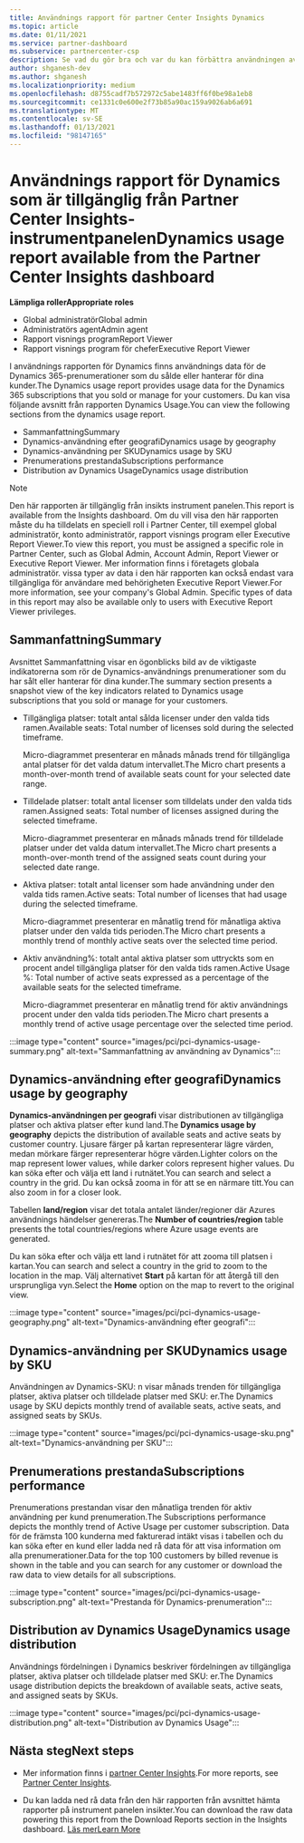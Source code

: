 ```yaml
---
title: Användnings rapport för partner Center Insights Dynamics
ms.topic: article
ms.date: 01/11/2021
ms.service: partner-dashboard
ms.subservice: partnercenter-csp
description: Se vad du gör bra och var du kan förbättra användningen av Dynamics-prenumerationer som du säljer eller hanterar för dina kunder.
author: shganesh-dev
ms.author: shganesh
ms.localizationpriority: medium
ms.openlocfilehash: d8755cadf7b572972c5abe1483ff6f0be98a1eb8
ms.sourcegitcommit: ce1331c0e600e2f73b85a90ac159a9026ab6a691
ms.translationtype: MT
ms.contentlocale: sv-SE
ms.lasthandoff: 01/13/2021
ms.locfileid: "98147165"
---
```

# <a name="dynamics-usage-report-available-from-the-partner-center-insights-dashboard"></a><span data-ttu-id="d2e90-103">Användnings rapport för Dynamics som är tillgänglig från Partner Center Insights-instrumentpanelen</span><span class="sxs-lookup"><span data-stu-id="d2e90-103">Dynamics usage report available from the Partner Center Insights dashboard</span></span>

<span data-ttu-id="d2e90-104">**Lämpliga roller**</span><span class="sxs-lookup"><span data-stu-id="d2e90-104">**Appropriate roles**</span></span>
- <span data-ttu-id="d2e90-105">Global administratör</span><span class="sxs-lookup"><span data-stu-id="d2e90-105">Global admin</span></span>
- <span data-ttu-id="d2e90-106">Administratörs agent</span><span class="sxs-lookup"><span data-stu-id="d2e90-106">Admin agent</span></span>
- <span data-ttu-id="d2e90-107">Rapport visnings program</span><span class="sxs-lookup"><span data-stu-id="d2e90-107">Report Viewer</span></span>
- <span data-ttu-id="d2e90-108">Rapport visnings program för chefer</span><span class="sxs-lookup"><span data-stu-id="d2e90-108">Executive Report Viewer</span></span>

<span data-ttu-id="d2e90-109">I användnings rapporten för Dynamics finns användnings data för de Dynamics 365-prenumerationer som du sålde eller hanterar för dina kunder.</span><span class="sxs-lookup"><span data-stu-id="d2e90-109">The Dynamics usage report provides usage data for the Dynamics 365 subscriptions that you sold or manage for your customers.</span></span> <span data-ttu-id="d2e90-110">Du kan visa följande avsnitt från rapporten Dynamics Usage.</span><span class="sxs-lookup"><span data-stu-id="d2e90-110">You can view the following sections from the dynamics usage report.</span></span>

- <span data-ttu-id="d2e90-111">Sammanfattning</span><span class="sxs-lookup"><span data-stu-id="d2e90-111">Summary</span></span>
- <span data-ttu-id="d2e90-112">Dynamics-användning efter geografi</span><span class="sxs-lookup"><span data-stu-id="d2e90-112">Dynamics usage by geography</span></span>
- <span data-ttu-id="d2e90-113">Dynamics-användning per SKU</span><span class="sxs-lookup"><span data-stu-id="d2e90-113">Dynamics usage by SKU</span></span>
- <span data-ttu-id="d2e90-114">Prenumerations prestanda</span><span class="sxs-lookup"><span data-stu-id="d2e90-114">Subscriptions performance</span></span>
- <span data-ttu-id="d2e90-115">Distribution av Dynamics Usage</span><span class="sxs-lookup"><span data-stu-id="d2e90-115">Dynamics usage distribution</span></span>

 > [!NOTE]
 > <span data-ttu-id="d2e90-116">Den här rapporten är tillgänglig från insikts instrument panelen.</span><span class="sxs-lookup"><span data-stu-id="d2e90-116">This report is available from the Insights dashboard.</span></span> <span data-ttu-id="d2e90-117">Om du vill visa den här rapporten måste du ha tilldelats en speciell roll i Partner Center, till exempel global administratör, konto administratör, rapport visnings program eller Executive Report Viewer.</span><span class="sxs-lookup"><span data-stu-id="d2e90-117">To view this report, you must be assigned a specific role in Partner Center, such as Global Admin, Account Admin, Report Viewer or Executive Report Viewer.</span></span> <span data-ttu-id="d2e90-118">Mer information finns i företagets globala administratör. vissa typer av data i den här rapporten kan också endast vara tillgängliga för användare med behörigheten Executive Report Viewer.</span><span class="sxs-lookup"><span data-stu-id="d2e90-118">For more information, see your company's Global Admin. Specific types of data in this report may also be available only to users with Executive Report Viewer privileges.</span></span>

## <a name="summary"></a><span data-ttu-id="d2e90-119">Sammanfattning</span><span class="sxs-lookup"><span data-stu-id="d2e90-119">Summary</span></span>

<span data-ttu-id="d2e90-120">Avsnittet Sammanfattning visar en ögonblicks bild av de viktigaste indikatorerna som rör de Dynamics-användnings prenumerationer som du har sålt eller hanterar för dina kunder.</span><span class="sxs-lookup"><span data-stu-id="d2e90-120">The summary section presents a snapshot view of the key indicators related to Dynamics usage subscriptions that you sold or manage for your customers.</span></span>  

- <span data-ttu-id="d2e90-121">Tillgängliga platser: totalt antal sålda licenser under den valda tids ramen.</span><span class="sxs-lookup"><span data-stu-id="d2e90-121">Available seats: Total number of licenses sold during the selected timeframe.</span></span>

   <span data-ttu-id="d2e90-122">Micro-diagrammet presenterar en månads månads trend för tillgängliga antal platser för det valda datum intervallet.</span><span class="sxs-lookup"><span data-stu-id="d2e90-122">The Micro chart presents a month-over-month trend of available seats count for your selected date range.</span></span>

- <span data-ttu-id="d2e90-123">Tilldelade platser: totalt antal licenser som tilldelats under den valda tids ramen.</span><span class="sxs-lookup"><span data-stu-id="d2e90-123">Assigned seats: Total number of licenses assigned during the selected timeframe.</span></span>

   <span data-ttu-id="d2e90-124">Micro-diagrammet presenterar en månads månads trend för tilldelade platser under det valda datum intervallet.</span><span class="sxs-lookup"><span data-stu-id="d2e90-124">The Micro chart presents a month-over-month trend of the assigned seats count during your selected date range.</span></span>

- <span data-ttu-id="d2e90-125">Aktiva platser: totalt antal licenser som hade användning under den valda tids ramen.</span><span class="sxs-lookup"><span data-stu-id="d2e90-125">Active seats: Total number of licenses that had usage during the selected timeframe.</span></span> 

   <span data-ttu-id="d2e90-126">Micro-diagrammet presenterar en månatlig trend för månatliga aktiva platser under den valda tids perioden.</span><span class="sxs-lookup"><span data-stu-id="d2e90-126">The Micro chart presents a monthly trend of monthly active seats over the selected time period.</span></span>

- <span data-ttu-id="d2e90-127">Aktiv användning%: totalt antal aktiva platser som uttryckts som en procent andel tillgängliga platser för den valda tids ramen.</span><span class="sxs-lookup"><span data-stu-id="d2e90-127">Active Usage %: Total number of active seats expressed as a percentage of the available seats for the selected timeframe.</span></span> 

   <span data-ttu-id="d2e90-128">Micro-diagrammet presenterar en månatlig trend för aktiv användnings procent under den valda tids perioden.</span><span class="sxs-lookup"><span data-stu-id="d2e90-128">The Micro chart presents a monthly trend of active usage percentage over the selected time period.</span></span>

:::image type="content" source="images/pci/pci-dynamics-usage-summary.png" alt-text="Sammanfattning av användning av Dynamics":::

## <a name="dynamics-usage-by-geography"></a><span data-ttu-id="d2e90-130">Dynamics-användning efter geografi</span><span class="sxs-lookup"><span data-stu-id="d2e90-130">Dynamics usage by geography</span></span>

<span data-ttu-id="d2e90-131">**Dynamics-användningen per geografi** visar distributionen av tillgängliga platser och aktiva platser efter kund land.</span><span class="sxs-lookup"><span data-stu-id="d2e90-131">The **Dynamics usage by geography** depicts the distribution of available seats and active seats by customer country.</span></span> <span data-ttu-id="d2e90-132">Ljusare färger på kartan representerar lägre värden, medan mörkare färger representerar högre värden.</span><span class="sxs-lookup"><span data-stu-id="d2e90-132">Lighter colors on the map represent lower values, while darker colors represent higher values.</span></span> <span data-ttu-id="d2e90-133">Du kan söka efter och välja ett land i rutnätet.</span><span class="sxs-lookup"><span data-stu-id="d2e90-133">You can search and select a country in the grid.</span></span> <span data-ttu-id="d2e90-134">Du kan också zooma in för att se en närmare titt.</span><span class="sxs-lookup"><span data-stu-id="d2e90-134">You can also zoom in for a closer look.</span></span>

<span data-ttu-id="d2e90-135">Tabellen **land/region** visar det totala antalet länder/regioner där Azures användnings händelser genereras.</span><span class="sxs-lookup"><span data-stu-id="d2e90-135">The **Number of countries/region** table presents the total countries/regions where Azure usage events are generated.</span></span>

<span data-ttu-id="d2e90-136">Du kan söka efter och välja ett land i rutnätet för att zooma till platsen i kartan.</span><span class="sxs-lookup"><span data-stu-id="d2e90-136">You can search and select a country in the grid to zoom to the location in the map.</span></span> <span data-ttu-id="d2e90-137">Välj alternativet **Start** på kartan för att återgå till den ursprungliga vyn.</span><span class="sxs-lookup"><span data-stu-id="d2e90-137">Select the **Home** option on the map to revert to the original view.</span></span>

:::image type="content" source="images/pci/pci-dynamics-usage-geography.png" alt-text="Dynamics-användning efter geografi":::

## <a name="dynamics-usage-by-sku"></a><span data-ttu-id="d2e90-139">Dynamics-användning per SKU</span><span class="sxs-lookup"><span data-stu-id="d2e90-139">Dynamics usage by SKU</span></span>

<span data-ttu-id="d2e90-140">Användningen av Dynamics-SKU: n visar månads trenden för tillgängliga platser, aktiva platser och tilldelade platser med SKU: er.</span><span class="sxs-lookup"><span data-stu-id="d2e90-140">The Dynamics usage by SKU depicts monthly trend of available seats, active seats, and assigned seats by SKUs.</span></span>

:::image type="content" source="images/pci/pci-dynamics-usage-sku.png" alt-text="Dynamics-användning per SKU":::

## <a name="subscriptions-performance"></a><span data-ttu-id="d2e90-142">Prenumerations prestanda</span><span class="sxs-lookup"><span data-stu-id="d2e90-142">Subscriptions performance</span></span>

<span data-ttu-id="d2e90-143">Prenumerations prestandan visar den månatliga trenden för aktiv användning per kund prenumeration.</span><span class="sxs-lookup"><span data-stu-id="d2e90-143">The Subscriptions performance depicts the monthly trend of Active Usage per customer subscription.</span></span> <span data-ttu-id="d2e90-144">Data för de främsta 100 kunderna med fakturerad intäkt visas i tabellen och du kan söka efter en kund eller ladda ned rå data för att visa information om alla prenumerationer.</span><span class="sxs-lookup"><span data-stu-id="d2e90-144">Data for the top 100 customers by billed revenue is shown in the table and you can search for any customer or download the raw data to view details for all subscriptions.</span></span>

:::image type="content" source="images/pci/pci-dynamics-usage-subscription.png" alt-text="Prestanda för Dynamics-prenumeration":::

## <a name="dynamics-usage-distribution"></a><span data-ttu-id="d2e90-146">Distribution av Dynamics Usage</span><span class="sxs-lookup"><span data-stu-id="d2e90-146">Dynamics usage distribution</span></span>

<span data-ttu-id="d2e90-147">Användnings fördelningen i Dynamics beskriver fördelningen av tillgängliga platser, aktiva platser och tilldelade platser med SKU: er.</span><span class="sxs-lookup"><span data-stu-id="d2e90-147">The Dynamics usage distribution depicts the breakdown of available seats, active seats, and assigned seats by SKUs.</span></span>

:::image type="content" source="images/pci/pci-dynamics-usage-distribution.png" alt-text="Distribution av Dynamics Usage":::

## <a name="next-steps"></a><span data-ttu-id="d2e90-149">Nästa steg</span><span class="sxs-lookup"><span data-stu-id="d2e90-149">Next steps</span></span>

- <span data-ttu-id="d2e90-150">Mer information finns i [partner Center Insights](partner-center-insights.md).</span><span class="sxs-lookup"><span data-stu-id="d2e90-150">For more reports, see [Partner Center Insights](partner-center-insights.md).</span></span>

- <span data-ttu-id="d2e90-151">Du kan ladda ned rå data från den här rapporten från avsnittet hämta rapporter på instrument panelen insikter.</span><span class="sxs-lookup"><span data-stu-id="d2e90-151">You can download the raw data powering this report from the Download Reports section in the Insights dashboard.</span></span> [<span data-ttu-id="d2e90-152">Läs mer</span><span class="sxs-lookup"><span data-stu-id="d2e90-152">Learn More</span></span>](pci-download-reports.md) 
